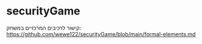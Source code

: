 # securityGame














קישור לרכיבים המרכזיים במשחק:
https://github.com/wewe122/securityGame/blob/main/formal-elements.md

